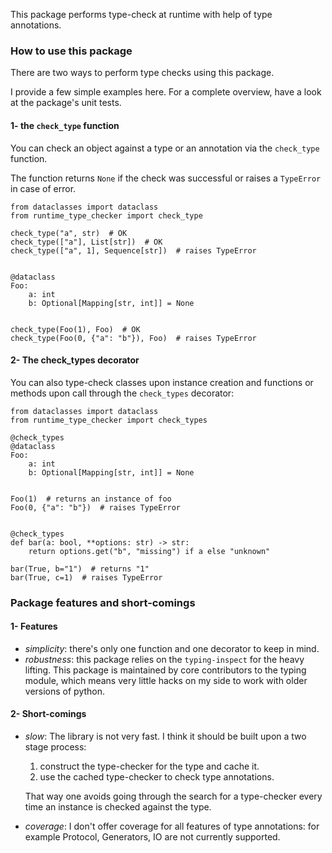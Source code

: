 
This package performs type-check at runtime with help of type annotations.

### How to use this package

There are two ways to perform type checks using this package.

I provide a few simple examples here. For a complete overview, have a look at the package's unit tests.

#### 1- the `check_type` function

You can check an object against a type or an annotation via the `check_type` function.

The function returns `None` if the check was successful or raises a `TypeError` in case of error.
```
from dataclasses import dataclass
from runtime_type_checker import check_type

check_type("a", str)  # OK
check_type(["a"], List[str])  # OK
check_type(["a", 1], Sequence[str])  # raises TypeError


@dataclass
Foo:
    a: int
    b: Optional[Mapping[str, int]] = None


check_type(Foo(1), Foo)  # OK
check_type(Foo(0, {"a": "b"}), Foo)  # raises TypeError

```

#### 2- The check_types decorator

You can also type-check classes upon instance creation and functions or methods upon call through the `check_types`
decorator:
```
from dataclasses import dataclass
from runtime_type_checker import check_types

@check_types
@dataclass
Foo:
    a: int
    b: Optional[Mapping[str, int]] = None


Foo(1)  # returns an instance of foo
Foo(0, {"a": "b"})  # raises TypeError


@check_types
def bar(a: bool, **options: str) -> str:
    return options.get("b", "missing") if a else "unknown"

bar(True, b="1")  # returns "1"
bar(True, c=1)  # raises TypeError
```

### Package features and short-comings

#### 1- Features
- _simplicity_: there's only one function and one decorator to keep in mind.
- _robustness_: this package relies on the `typing-inspect` for the heavy lifting. This package is maintained by
core contributors to the typing module, which means very little hacks on my side to work with older versions of python.

#### 2- Short-comings
- _slow_: The library is not very fast. I think it should be built upon a two stage process:
    1. construct the type-checker for the type and cache it.
    2. use the cached type-checker to check type annotations.

    That way one avoids going through the search for a type-checker every time an instance is checked against the type.

- _coverage_: I don't offer coverage for all features of type annotations: for example Protocol, Generators, IO are not
currently supported.
